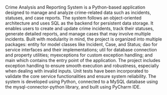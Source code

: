 Crime Analysis and Reporting System is a Python-based application designed to manage and analyze crime-related data such as incidents, statuses, and case reports. The system follows an object-oriented architecture and uses SQL as the backend for persistent data storage. It enables users to create and update crime incidents, track their statuses, generate detailed reports, and manage cases that may involve multiple incidents. Built with modularity in mind, the project is organized into multiple packages: entity for model classes like Incident, Case, and Status; dao for service interfaces and their implementations; util for database connection and property utilities; myexceptions for custom exception handling; and main which contains the entry point of the application. The project includes exception handling to ensure smooth execution and robustness, especially when dealing with invalid inputs. Unit tests have been incorporated to validate the core service functionalities and ensure system reliability. The system is developed using Python, connected to a MySQL database using the mysql-connector-python library, and built using PyCharm IDE.

